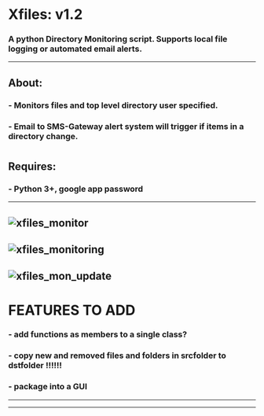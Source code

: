# Xfiles: v1.2
### A python Directory Monitoring script. Supports local file logging or automated email alerts.
------------------------
## About:
### - Monitors files and top level directory user specified. 
### - Email to SMS-Gateway alert system will trigger if items in a directory change.
#
## Requires: 
### - Python 3+, google app password 
-----------------------------------
![xfiles_monitor](https://user-images.githubusercontent.com/52839097/174408130-3a573146-dd49-4fb9-813d-c7bf1facca3a.PNG)
-----------------------------------
![xfiles_monitoring](https://user-images.githubusercontent.com/52839097/174408838-66ed34ff-84ae-4cdd-a5ad-1706e5dcf6b2.PNG)
-----------------------------------
![xfiles_mon_update](https://user-images.githubusercontent.com/52839097/174408856-cc11f86b-e53c-46cf-b0db-0e8c5d403cf2.PNG)
-----------------------------------
# FEATURES TO ADD 	

### - add functions as members to a single class?
### - copy new and removed files and folders in srcfolder to dstfolder !!!!!!
### - package into a GUI
------------------------------------
------------------------------------
